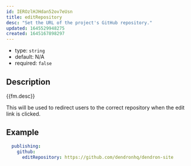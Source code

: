 ```yaml
---
id: IEROzlHJHdan52ov7eUsn
title: editRepository
desc: "Set the URL of the project's GitHub repository."
updated: 1645529948275
created: 1645167898297
---
```


- type: `string`
- default: N/A
- required: `false`

## Description
{{fm.desc}}

This will be used to redirect users to the correct repository when the edit link is clicked.

## Example

```yml
  publishing:
    github:
      editRepository: https://github.com/dendronhq/dendron-site
```

